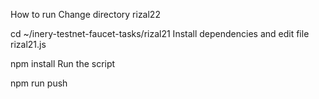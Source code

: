 How to run
Change directory rizal22

cd ~/inery-testnet-faucet-tasks/rizal21
Install dependencies and edit file rizal21.js

npm install
Run the script

npm run push

